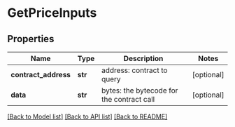 # GetPriceInputs

## Properties
Name | Type | Description | Notes
------------ | ------------- | ------------- | -------------
**contract_address** | **str** | address: contract to query | [optional] 
**data** | **str** | bytes: the bytecode for the contract call | [optional] 

[[Back to Model list]](../README.md#documentation-for-models) [[Back to API list]](../README.md#documentation-for-api-endpoints) [[Back to README]](../README.md)

